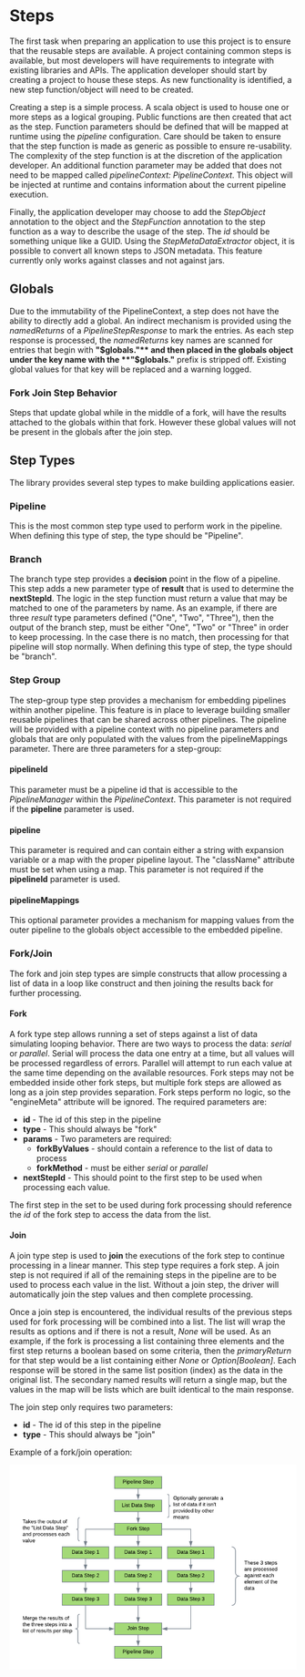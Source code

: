 # Steps
The first task when preparing an application to use this project is to ensure that the reusable steps are available. A
project containing common steps is available, but most developers will have requirements to integrate with existing 
libraries and APIs. The application developer should start by creating a project to house these steps. As new 
functionality is identified, a new step function/object will need to be created.

Creating a step is a simple process. A scala object is used to house one or more steps as a logical grouping. Public
functions are then created that act as the step. Function parameters should be defined that will be mapped at runtime 
using the *pipeline* configuration. Care should be taken to ensure that the step function is made as generic as possible
to ensure re-usability. The complexity of the step function is at the discretion of the application developer. An additional
function parameter may be added that does not need to be mapped called *pipelineContext: PipelineContext*. This object
will be injected at runtime and contains information about the current pipeline execution.

Finally, the application developer may choose to add the *StepObject* annotation to the object and the *StepFunction*
annotation to the step function as a way to describe the usage of the step. The *id* should be something unique like a 
GUID. Using the *StepMetaDataExtractor* object, it is possible to convert all known steps to JSON metadata. This feature
currently only works against classes and not against jars.

## Globals
Due to the immutability of the PipelineContext, a step does not have the ability to directly add a global. An indirect 
mechanism is provided using the *namedReturns* of a *PipelineStepResponse* to mark the entries. As each step response
is processed, the *namedReturns* key names are scanned for entries that begin with **"$globals."** and then placed in the
globals object under the key name with the **"$globals."** prefix is stripped off. Existing global values for that key will 
be replaced and a warning logged.

### Fork Join Step Behavior
Steps that update global while in the middle of a fork, will have the results attached to the globals within that fork.
However these global values will not be present in the globals after the join step.

## Step Types
The library provides several step types to make building applications easier.

### Pipeline
This is the most common step type used to perform work in the pipeline. When defining this type of step, the type should
be "Pipeline".

### Branch
The branch type step provides a **decision** point in the flow of a pipeline. This step adds a new parameter type of **result**
that is used to determine the **nextStepId**. The logic in the step function must return a value that may be matched to 
one of the parameters by name. As an example, if there are three *result* type parameters defined ("One", "Two", "Three"),
then the output of the branch step, must be either "One", "Two" or "Three" in order to keep processing. In the case there 
is no match, then processing for that pipeline will stop normally. When defining this type of step, the type should
be "branch".

### Step Group
The step-group type step provides a mechanism for embedding pipelines within another pipeline. This feature is in place
to leverage building smaller reusable pipelines that can be shared across other pipelines. The pipeline will be provided 
with a pipeline context with no pipeline parameters and globals that are only populated with the values from the 
pipelineMappings parameter. There are three parameters for a step-group:

#### pipelineId
This parameter must be a pipeline id that is accessible to the *PipelineManager* within the *PipelineContext*. This
parameter is not required if the **pipeline** parameter is used.

#### pipeline
This parameter is required and can contain either a string with expansion variable or a map with the proper pipeline 
layout. The "className" attribute must be set when using a map. This parameter is not required if the **pipelineId**
parameter is used.

#### pipelineMappings
This optional parameter provides a mechanism for mapping values from the outer pipeline to the globals object accessible 
to the embedded pipeline.

### Fork/Join
The fork and join step types are simple constructs that allow processing a list of data in a loop like construct and then 
joining the results back for further processing.

#### Fork
A fork type step allows running a set of steps against a list of data simulating looping behavior. There are two ways
to process the data: *serial* or *parallel*. Serial will process the data one entry at a time, but all values will be 
processed regardless of errors. Parallel will attempt to run each value at the same time depending on the available 
resources. Fork steps may not be embedded inside other fork steps, but multiple fork steps are allowed as long as a
join step provides separation. Fork steps perform no logic, so the "engineMeta" attribute will be ignored. The required 
parameters are:

* **id** - The id of this step in the pipeline
* **type** - This should always be "fork"
* **params** - Two parameters are required:
  * **forkByValues** - should contain a reference to the list of data to process
  * **forkMethod** - must be either *serial* or *parallel*
* **nextStepId** - This should point to the first step to be used when processing each value.

The first step in the set to be used during fork processing should reference the *id* of the fork step to access the 
data from the list.

#### Join
A join type step is used to **join** the executions of the fork step to continue processing in a linear manner. This step 
type requires a fork step. A join step is not required if all of the remaining steps in the pipeline are to be used to 
process each value in the list. Without a join step, the driver will automatically join the step values and then complete
processing.

Once a join step is encountered, the individual results of the previous steps used for fork processing will be combined 
into a list. The list will wrap the results as options and if there is not a result, *None* will be used. As an example,
if the fork is processing a list containing three elements and the first step returns a boolean based on some criteria, 
then the *primaryReturn* for that step would be a list containing either *None* or *Option[Boolean]*. Each response will 
be stored in the same list position (index) as the data in the original list. The secondary named results will return a 
single map, but the values in the map will be lists which are built identical to the main response.

The join step only requires two parameters:
*  **id** - The id of this step in the pipeline
* **type** - This should always be "join"

Example of a fork/join operation:

![Fork Join Step Overview](../../docs/images/Fork_Join_Overview.png "Fork Join Step Overview")
